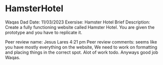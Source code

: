 # HamsterHotel

Waqas Dad
Date: 11/03/2023
Exersise: Hamster Hotel
Brief Description: Create a fully functioning website called Hamster Hotel. You are given the prototype and you have to replicate it.

Peer review name: Jesus Lares 4:21 pm
Peer review comments: seems like you have  mostly everything on the website, We need to work on formatting and placing things in the correct spot. Alot of work todo. Anyways good job Waqas.
